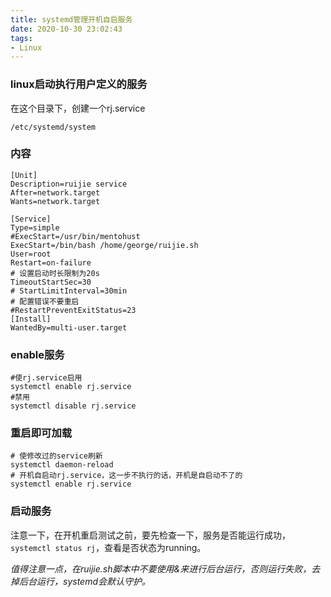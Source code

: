 ```yaml
---
title: systemd管理开机自启服务
date: 2020-10-30 23:02:43
tags:
- Linux
---
```

### linux启动执行用户定义的服务

在这个目录下，创建一个rj.service

```shell
/etc/systemd/system
```

### 内容

```shell
[Unit]
Description=ruijie service
After=network.target
Wants=network.target

[Service]
Type=simple
#ExecStart=/usr/bin/mentohust
ExecStart=/bin/bash /home/george/ruijie.sh
User=root
Restart=on-failure
# 设置启动时长限制为20s
TimeoutStartSec=30
# StartLimitInterval=30min
# 配置错误不要重启
#RestartPreventExitStatus=23
[Install]
WantedBy=multi-user.target
```
>

### enable服务

```shell
#使rj.service启用
systemctl enable rj.service
#禁用
systemctl disable rj.service
```

### 重启即可加载

```shell
# 使修改过的service刷新
systemctl daemon-reload
# 开机自启动rj.service，这一步不执行的话，开机是自启动不了的
systemctl enable rj.service
```

### 启动服务

注意一下，在开机重启测试之前，要先检查一下，服务是否能运行成功，`systemctl status rj`，查看是否状态为running。

*值得注意一点，在ruijie.sh脚本中不要使用&来进行后台运行，否则运行失败，去掉后台运行，systemd会默认守护。*

